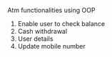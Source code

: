 Atm  functionalities using OOP
1. Enable user to check balance
2. Cash withdrawal
3. User details
4. Update mobile number